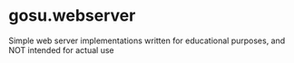gosu.webserver
==============

Simple web server implementations written for educational purposes, and NOT intended for actual use
